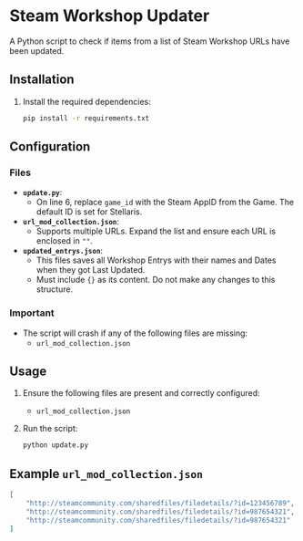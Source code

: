 # Steam Workshop Updater

A Python script to check if items from a list of Steam Workshop URLs have been updated.

## Installation

1. Install the required dependencies:
    ```bash
    pip install -r requirements.txt
    ```

## Configuration

### Files

- **`update.py`**: 
    - On line 6, replace `game_id` with the Steam AppID from the Game. The default ID is set for Stellaris.
- **`url_mod_collection.json`**: 
    - Supports multiple URLs. Expand the list and ensure each URL is enclosed in `""`.
- **`updated_entrys.json`**:
    - This files saves all Workshop Entrys with their names and Dates when they got Last Updated.
    - Must include `{}` as its content. Do not make any changes to this structure.

### Important

- The script will crash if any of the following files are missing:
  - `url_mod_collection.json`

## Usage

1. Ensure the following files are present and correctly configured:
    - `url_mod_collection.json`

2. Run the script:
    ```bash
    python update.py
    ```

## Example `url_mod_collection.json`

```json
[
    "http://steamcommunity.com/sharedfiles/filedetails/?id=123456789",
    "http://steamcommunity.com/sharedfiles/filedetails/?id=987654321",
    "http://steamcommunity.com/sharedfiles/filedetails/?id=987654321"
]
